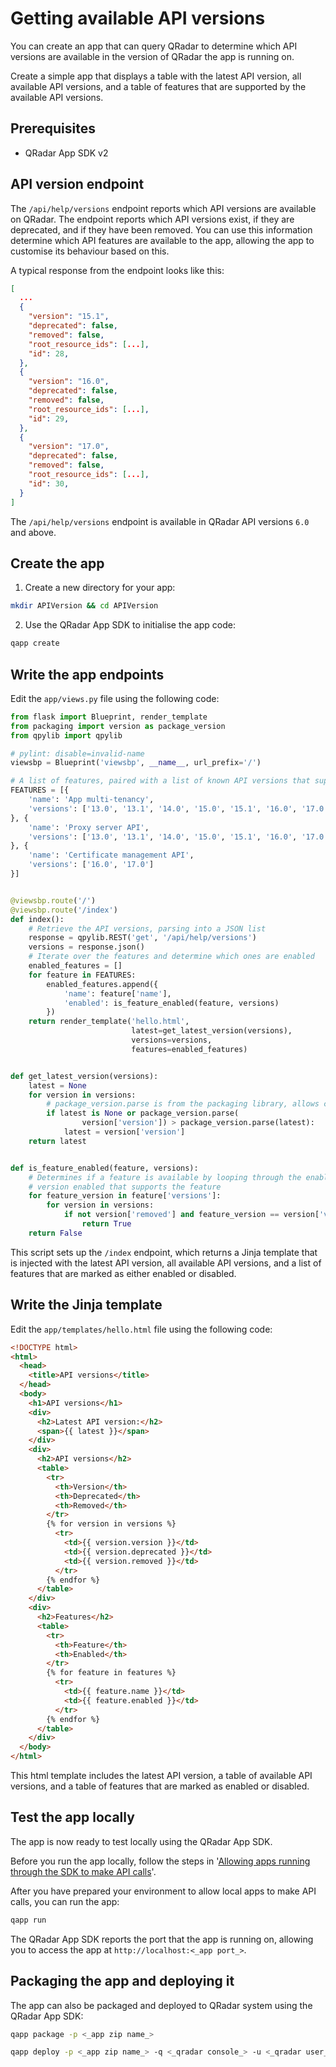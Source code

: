 # Getting available API versions

You can create an app that can query QRadar to determine which API versions are available in the version of
QRadar the app is running on.

Create a simple app that displays a table with the latest API version, all
available API versions, and a table of features that are supported by the available API versions.

## Prerequisites

- QRadar App SDK v2

## API version endpoint

The `/api/help/versions` endpoint reports which API versions are available on QRadar. The endpoint reports which API
versions exist, if they are deprecated, and if they have been removed. You can use this information determine which
API features are available to the app, allowing the app to customise its behaviour based on this.

A typical response from the endpoint looks like this:

```json
[
  ...
  {
    "version": "15.1",
    "deprecated": false,
    "removed": false,
    "root_resource_ids": [...],
    "id": 28,
  },
  {
    "version": "16.0",
    "deprecated": false,
    "removed": false,
    "root_resource_ids": [...],
    "id": 29,
  },
  {
    "version": "17.0",
    "deprecated": false,
    "removed": false,
    "root_resource_ids": [...],
    "id": 30,
  }
]
```

The `/api/help/versions` endpoint is available in QRadar API versions `6.0` and above.

## Create the app

1. Create a new directory for your app:

```bash
mkdir APIVersion && cd APIVersion
```

2. Use the QRadar App SDK to initialise the app code:

```bash
qapp create
```

## Write the app endpoints

Edit the `app/views.py` file using the following code:

```python
from flask import Blueprint, render_template
from packaging import version as package_version
from qpylib import qpylib

# pylint: disable=invalid-name
viewsbp = Blueprint('viewsbp', __name__, url_prefix='/')

# A list of features, paired with a list of known API versions that support the feature
FEATURES = [{
    'name': 'App multi-tenancy',
    'versions': ['13.0', '13.1', '14.0', '15.0', '15.1', '16.0', '17.0']
}, {
    'name': 'Proxy server API',
    'versions': ['13.0', '13.1', '14.0', '15.0', '15.1', '16.0', '17.0']
}, {
    'name': 'Certificate management API',
    'versions': ['16.0', '17.0']
}]


@viewsbp.route('/')
@viewsbp.route('/index')
def index():
    # Retrieve the API versions, parsing into a JSON list
    response = qpylib.REST('get', '/api/help/versions')
    versions = response.json()
    # Iterate over the features and determine which ones are enabled
    enabled_features = []
    for feature in FEATURES:
        enabled_features.append({
            'name': feature['name'],
            'enabled': is_feature_enabled(feature, versions)
        })
    return render_template('hello.html',
                           latest=get_latest_version(versions),
                           versions=versions,
                           features=enabled_features)


def get_latest_version(versions):
    latest = None
    for version in versions:
        # package_version.parse is from the packaging library, allows comparison of version strings
        if latest is None or package_version.parse(
                version['version']) > package_version.parse(latest):
            latest = version['version']
    return latest


def is_feature_enabled(feature, versions):
    # Determines if a feature is available by looping through the enabled versions and checking if there is an API
    # version enabled that supports the feature
    for feature_version in feature['versions']:
        for version in versions:
            if not version['removed'] and feature_version == version['version']:
                return True
    return False
```

This script sets up the `/index` endpoint, which returns a Jinja template that is injected with the latest API version, all
available API versions, and a list of features that are marked as either enabled or disabled.

## Write the Jinja template

Edit the `app/templates/hello.html` file using the following code:

```html
<!DOCTYPE html>
<html>
  <head>
    <title>API versions</title>
  </head>
  <body>
    <h1>API versions</h1>
    <div>
      <h2>Latest API version:</h2>
      <span>{{ latest }}</span>
    </div>
    <div>
      <h2>API versions</h2>
      <table>
        <tr>
          <th>Version</th>
          <th>Deprecated</th>
          <th>Removed</th>
        </tr>
        {% for version in versions %}
          <tr>
            <td>{{ version.version }}</td>
            <td>{{ version.deprecated }}</td>
            <td>{{ version.removed }}</td>
          </tr>
        {% endfor %}
      </table>
    </div>
    <div>
      <h2>Features</h2>
      <table>
        <tr>
          <th>Feature</th>
          <th>Enabled</th>
        </tr>
        {% for feature in features %}
          <tr>
            <td>{{ feature.name }}</td>
            <td>{{ feature.enabled }}</td>
          </tr>
        {% endfor %}
      </table>
    </div>
  </body>
</html>
```

This html template includes the latest API version, a table of available API versions, and a table of features
that are marked as enabled or disabled.

## Test the app locally

The app is now ready to test locally using the QRadar App SDK.

Before you run the app locally, follow the steps in '[Allowing apps running through the SDK to make API
calls](./allowing_apps_running_through_the_sdk_to_make_api_calls.md)'.

After you have prepared your environment to allow local apps to make API calls, you can run the app:

```bash
qapp run
```

The QRadar App SDK reports the port that the app is running on, allowing
you to access the app at `http://localhost:<_app port_>`.

## Packaging the app and deploying it

The app can also be packaged and deployed to QRadar system using the QRadar App SDK:

```bash
qapp package -p <_app zip name_>

qapp deploy -p <_app zip name_> -q <_qradar console_> -u <_qradar user_>
```
